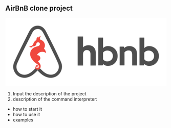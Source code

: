 ## AirBnB clone project

![hbnb logo](hbnb.png)

1. Input the description of the project
2. description of the command interpreter:
- how to start it
- how to use it
- examples

